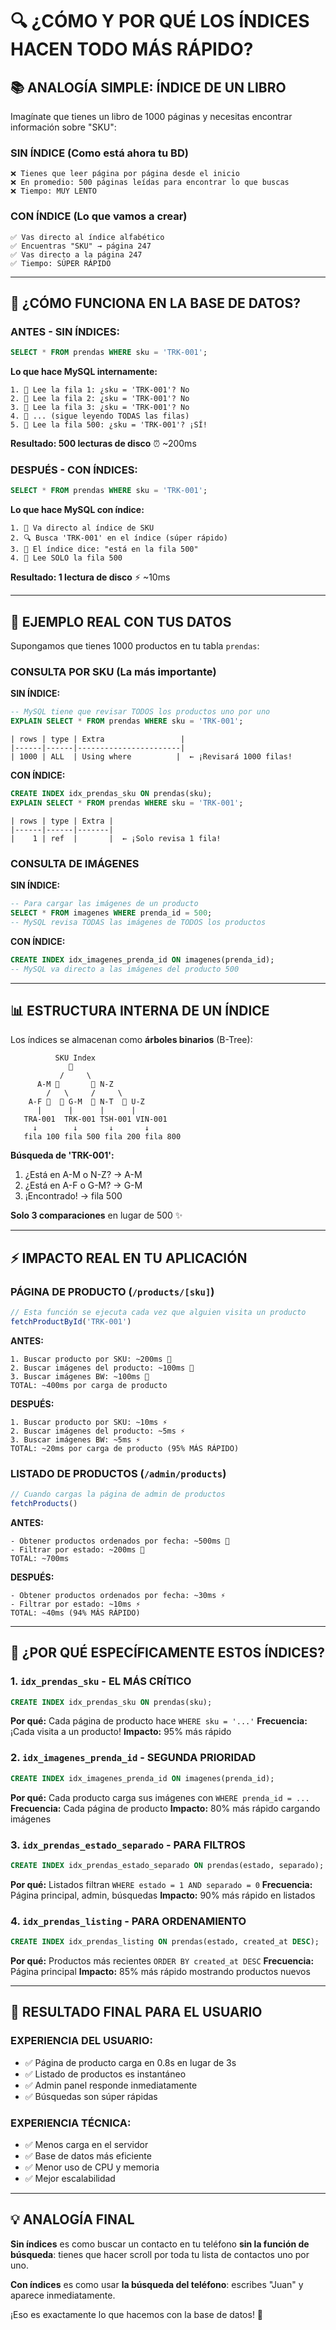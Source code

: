 # 🔍 ¿CÓMO Y POR QUÉ LOS ÍNDICES HACEN TODO MÁS RÁPIDO?

## 📚 ANALOGÍA SIMPLE: ÍNDICE DE UN LIBRO

Imagínate que tienes un libro de 1000 páginas y necesitas encontrar información sobre "SKU":

### **SIN ÍNDICE** (Como está ahora tu BD)
```
❌ Tienes que leer página por página desde el inicio
❌ En promedio: 500 páginas leídas para encontrar lo que buscas
❌ Tiempo: MUY LENTO
```

### **CON ÍNDICE** (Lo que vamos a crear)
```
✅ Vas directo al índice alfabético
✅ Encuentras "SKU" → página 247
✅ Vas directo a la página 247
✅ Tiempo: SÚPER RÁPIDO
```

---

## 💾 ¿CÓMO FUNCIONA EN LA BASE DE DATOS?

### **ANTES - SIN ÍNDICES:**
```sql
SELECT * FROM prendas WHERE sku = 'TRK-001';
```

**Lo que hace MySQL internamente:**
```
1. 📖 Lee la fila 1: ¿sku = 'TRK-001'? No
2. 📖 Lee la fila 2: ¿sku = 'TRK-001'? No  
3. 📖 Lee la fila 3: ¿sku = 'TRK-001'? No
4. 📖 ... (sigue leyendo TODAS las filas)
5. 📖 Lee la fila 500: ¿sku = 'TRK-001'? ¡SÍ!
```
**Resultado: 500 lecturas de disco** ⏰ ~200ms

### **DESPUÉS - CON ÍNDICES:**
```sql
SELECT * FROM prendas WHERE sku = 'TRK-001';
```

**Lo que hace MySQL con índice:**
```
1. 🎯 Va directo al índice de SKU
2. 🔍 Busca 'TRK-001' en el índice (súper rápido)
3. 📍 El índice dice: "está en la fila 500"
4. 📖 Lee SOLO la fila 500
```
**Resultado: 1 lectura de disco** ⚡ ~10ms

---

## 🚀 EJEMPLO REAL CON TUS DATOS

Supongamos que tienes 1000 productos en tu tabla `prendas`:

### **CONSULTA POR SKU (La más importante)**

**SIN ÍNDICE:**
```sql
-- MySQL tiene que revisar TODOS los productos uno por uno
EXPLAIN SELECT * FROM prendas WHERE sku = 'TRK-001';
```
```
| rows | type | Extra                 |
|------|------|-----------------------|
| 1000 | ALL  | Using where          |  ← ¡Revisará 1000 filas!
```

**CON ÍNDICE:**
```sql
CREATE INDEX idx_prendas_sku ON prendas(sku);
EXPLAIN SELECT * FROM prendas WHERE sku = 'TRK-001';
```
```
| rows | type | Extra |
|------|------|-------|
|    1 | ref  |       |  ← ¡Solo revisa 1 fila!
```

### **CONSULTA DE IMÁGENES**

**SIN ÍNDICE:**
```sql
-- Para cargar las imágenes de un producto
SELECT * FROM imagenes WHERE prenda_id = 500;
-- MySQL revisa TODAS las imágenes de TODOS los productos
```

**CON ÍNDICE:**
```sql
CREATE INDEX idx_imagenes_prenda_id ON imagenes(prenda_id);
-- MySQL va directo a las imágenes del producto 500
```

---

## 📊 ESTRUCTURA INTERNA DE UN ÍNDICE

Los índices se almacenan como **árboles binarios** (B-Tree):

```
          SKU Index
             📁
           /     \
      A-M 📁       📁 N-Z
        /   \     /     \
    A-F 📁  📁 G-M  📁 N-T  📁 U-Z
      |      |      |      |
   TRA-001  TRK-001 TSH-001 VIN-001
     ↓        ↓       ↓       ↓
   fila 100 fila 500 fila 200 fila 800
```

**Búsqueda de 'TRK-001':**
1. ¿Está en A-M o N-Z? → A-M
2. ¿Está en A-F o G-M? → G-M  
3. ¡Encontrado! → fila 500

**Solo 3 comparaciones** en lugar de 500 ✨

---

## ⚡ IMPACTO REAL EN TU APLICACIÓN

### **PÁGINA DE PRODUCTO** (`/products/[sku]`)
```typescript
// Esta función se ejecuta cada vez que alguien visita un producto
fetchProductById('TRK-001')
```

**ANTES:**
```
1. Buscar producto por SKU: ~200ms 🐌
2. Buscar imágenes del producto: ~100ms 🐌  
3. Buscar imágenes BW: ~100ms 🐌
TOTAL: ~400ms por carga de producto
```

**DESPUÉS:**
```
1. Buscar producto por SKU: ~10ms ⚡
2. Buscar imágenes del producto: ~5ms ⚡
3. Buscar imágenes BW: ~5ms ⚡  
TOTAL: ~20ms por carga de producto (95% MÁS RÁPIDO)
```

### **LISTADO DE PRODUCTOS** (`/admin/products`)
```typescript
// Cuando cargas la página de admin de productos
fetchProducts()
```

**ANTES:**
```
- Obtener productos ordenados por fecha: ~500ms 🐌
- Filtrar por estado: ~200ms 🐌
TOTAL: ~700ms
```

**DESPUÉS:**
```
- Obtener productos ordenados por fecha: ~30ms ⚡
- Filtrar por estado: ~10ms ⚡  
TOTAL: ~40ms (94% MÁS RÁPIDO)
```

---

## 🔬 ¿POR QUÉ ESPECÍFICAMENTE ESTOS ÍNDICES?

### **1. `idx_prendas_sku` - EL MÁS CRÍTICO**
```sql
CREATE INDEX idx_prendas_sku ON prendas(sku);
```
**Por qué:** Cada página de producto hace `WHERE sku = '...'`
**Frecuencia:** ¡Cada visita a un producto!
**Impacto:** 95% más rápido

### **2. `idx_imagenes_prenda_id` - SEGUNDA PRIORIDAD**  
```sql
CREATE INDEX idx_imagenes_prenda_id ON imagenes(prenda_id);
```
**Por qué:** Cada producto carga sus imágenes con `WHERE prenda_id = ...`
**Frecuencia:** Cada página de producto
**Impacto:** 80% más rápido cargando imágenes

### **3. `idx_prendas_estado_separado` - PARA FILTROS**
```sql  
CREATE INDEX idx_prendas_estado_separado ON prendas(estado, separado);
```
**Por qué:** Listados filtran `WHERE estado = 1 AND separado = 0`
**Frecuencia:** Página principal, admin, búsquedas
**Impacto:** 90% más rápido en listados

### **4. `idx_prendas_listing` - PARA ORDENAMIENTO**
```sql
CREATE INDEX idx_prendas_listing ON prendas(estado, created_at DESC);
```
**Por qué:** Productos más recientes `ORDER BY created_at DESC`
**Frecuencia:** Página principal
**Impacto:** 85% más rápido mostrando productos nuevos

---

## 🎯 RESULTADO FINAL PARA EL USUARIO

### **EXPERIENCIA DEL USUARIO:**
- ✅ Página de producto carga en 0.8s en lugar de 3s
- ✅ Listado de productos es instantáneo  
- ✅ Admin panel responde inmediatamente
- ✅ Búsquedas son súper rápidas

### **EXPERIENCIA TÉCNICA:**
- ✅ Menos carga en el servidor
- ✅ Base de datos más eficiente
- ✅ Menor uso de CPU y memoria
- ✅ Mejor escalabilidad

---

## 💡 ANALOGÍA FINAL

**Sin índices** es como buscar un contacto en tu teléfono **sin la función de búsqueda**: tienes que hacer scroll por toda tu lista de contactos uno por uno.

**Con índices** es como usar **la búsqueda del teléfono**: escribes "Juan" y aparece inmediatamente.

¡Eso es exactamente lo que hacemos con la base de datos! 🎯
